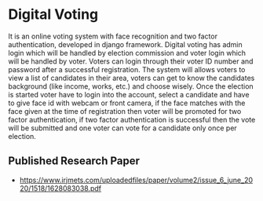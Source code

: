 # Digital Voting
It is an online voting system with face recognition and two factor authentication, developed in django framework.  Digital voting has admin login which will be handled by election commission and voter login which will be handled by voter. Voters can login through their voter ID number and password after a successful registration. The system will allows voters to view a list of candidates in their area, voters can get to know the candidates background (like income, works, etc.) and choose wisely. Once the election is started voter have to login into the account, select a candidate and have to give face id with webcam or front camera, if the face matches with the face given at the time of registration then voter will be promoted for two factor authentication, if two factor authentication is successful then the vote will be submitted and one voter can vote for a candidate only once per election.
## Published Research Paper 
* https://www.irjmets.com/uploadedfiles/paper/volume2/issue_6_june_2020/1518/1628083038.pdf